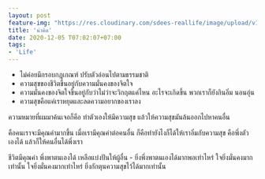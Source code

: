 ```yaml
---
layout: post
feature-img: "https://res.cloudinary.com/sdees-reallife/image/upload/v1555658919/sample_feature_img.png"
title: 'น่าคิด'
date: 2020-12-05 T07:02:07+07:00
tags:
- 'Life'
---
```

- ไม่ค่อยมีกรอบกฎเกณฑ์ ปรับตัวอ่อนไปตามธรรมชาติ
- ความสุขของชีวิตขึ้นอยู่กับความมั่นคงของจิตใจ
- ความมั่นคงของจิตใจขึ้นอยู่กับว่าไม่ว่าจะวิกฤตแค่ไหน อะไรจะเกิดขึ้น พวกเราก็ยังกินอิ่ม นอนอุ่น
- ความสุขคือแค่เราหยุดและลดความอยากของเราลง

<i class="fa fa-child" style="color:plum"></i>

ความหมายที่ผมมาค้นเจอก็คือ ทำตัวเองให้มีความสุข แล้วให้ความสุขมันล้นออกไปหาคนอื่น

คือคนเราจะมีคุณค่ามากขึ้น เมื่อเรามีคุณค่าต่อคนอื่น ก็คือทำยังไงก็ได้ให้เราอิ่มกับความสุข คือพึ่งตัวเองได้ แล้วก็ให้คนอื่นได้พึ่งเรา

ชีวิตมีคุณค่า พึ่งพาตนเองได้ เหลือแบ่งปันให้ผู้อื่น - ยิ่งพึ่งพาตนเองได้มากพอเท่าไหร่ ใจยิ่งมั่นคงมากเท่านั้น ใจยิ่งมั่นคงมากเท่าไหร่ ยิ่งกักตุนความสุขไว้ได้มากเท่านั้น

